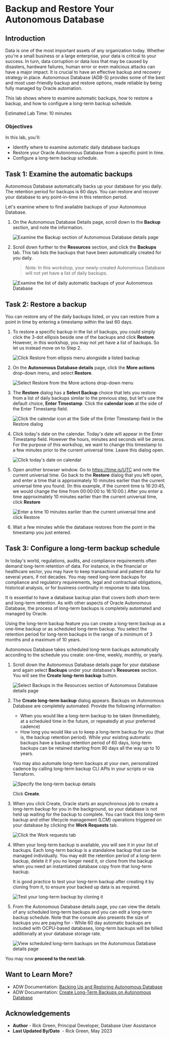 ﻿
# Backup and Restore Your Autonomous Database

## Introduction

Data is one of the most important assets of any organization today. Whether you're a small business or a large enterprise, your data is critical to your success. In turn, data corruption or data loss that may be caused by disasters, hardware failures, human error or even malicious attacks can have a major impact. It is crucial to have an effective backup and recovery strategy in place. Autonomous Database (ADB-S) provides some of the best and most user-friendly backup and restore options, made reliable by being fully managed by Oracle automation.

This lab shows where to examine automatic backups, how to restore a backup, and how to configure a long-term backup schedule.

Estimated Lab Time: 10 minutes

### Objectives

In this lab, you'll:

- Identify where to examine automatic daily database backups
- Restore your Oracle Autonomous Database from a specific point in time.
- Configure a long-term backup schedule.

## Task 1: Examine the automatic backups
Autonomous Database automatically backs up your database for you daily. The retention period for backups is 60 days. You can restore and recover your database to any point-in-time in this retention period.

Let's examine where to find available backups of your Autonomous Database.

1. On the Autonomous Database Details page, scroll down to the **Backup** section, and note the information.

    ![Examine the Backup section of Autonomous Database details page](images/examine-backup-section-details-page.png)

2. Scroll down further to the **Resources** section, and click the **Backups** tab. This tab lists the backups that have been automatically created for you daily.

    > Note: In this workshop, your newly-created Autonomous Database will not yet have a list of daily backups.

    ![Examine the list of daily automatic backups of your Autonomous Database](images/list-of-daily-backups.png)

## Task 2: Restore a backup
You can restore any of the daily backups listed, or you can restore from a point in time by entering a timestamp within the last 60 days.

1. To restore a specific backup in the list of backups, you could simply click the 3-dot ellipsis beside one of the backups and click **Restore**. However, in this workshop, you may not yet have a list of backups. So let us instead move on to Step 2.

    ![Click Restore from ellipsis menu alongside a listed backup](images/click-restore-from-list-of-backups.png)

2. On the **Autonomous Database details** page, click the **More actions** drop-down menu, and select **Restore**.

    ![Select Restore from the More actions drop-down menu](images/select-restore-from-more-actions-dropdown-menu.png)

3. The **Restore** dialog has a **Select Backup** choice that lets you restore from a list of daily backups similar to the previous step, but let's use the default choice, **Enter Timestamp**. Click the **calendar icon** at the side of the Enter Timestamp field.

    ![Click the calendar icon at the Side of the Enter Timestamp field in the Restore dialog](images/click-calendar-icon-to-enter-timestamp.png)

4. Click today's date on the calendar. Today's date will appear in the Enter Timestamp field. However the hours, minutes and seconds will be zeros. For the purpose of this workshop, we want to change this timestamp to a few minutes prior to the current universal time. Leave this dialog open.

    ![Click today's date on calendar](images/click-todays-date-on-calendar.png)

5. Open another browser window. Go to https://time.is/UTC and note the current universal time. Go back to the **Restore** dialog that you left open, and enter a time that is approximately 10 minutes earlier than the current universal time you found. (In this example, if the current time is 16:20:45, we would change the time from 00:00:00 to 16:10:00.) After you enter a time approximately 10 minutes earlier than the current universal time, click **Restore**

    ![Enter a time 10 minutes earlier than the current universal time and click Restore](images/enter-time-10-minutes-earlier-than-UTC.png)

6. Wait a few minutes while the database restores from the point in the timestamp you just entered.

## Task 3: Configure a long-term backup schedule

In today's world, regulations, audits, and compliance requirements often demand long-term retention of data. For instance, in the financial or healthcare sector, you may have to keep transactional and patient data for several years, if not decades. You may need long-term backups for compliance and regulatory requirements, legal and contractual obligations, historical analysis, or for business continuity in response to data loss.

It is essential to have a database backup plan that covers both short-term and long-term retention. As with other aspects of Oracle Autonomous Database, the process of long-term backups is completely automated and managed by Oracle.

Using the long-term backup feature you can create a long-term backup as a one-time backup or as scheduled long-term backup. You select the retention period for long-term backups in the range of a minimum of 3 months and a maximum of 10 years.

Autonomous Database takes scheduled long-term backups automatically according to the schedule you create: one-time, weekly, monthly, or yearly.

1. Scroll down the Autonomous Database details page for your database and again select **Backups** under your database's **Resources** section. You will see the **Create long-term backup** button.

    ![Select Backups in the Resources section of Autonomous Database details page](images/select-backups.png)

2. The **Create long-term backup** dialog appears. Backups on Autonomous Database are completely automated. Provide the following information:
    - When you would like a long-term backup to be taken (Immediately, at a scheduled time in the future, or repeatedly at your preferred cadence)
    - How long you would like us to keep a long-term backup for you (that is, the backup retention period). While your existing automatic backups have a backup retention period of 60 days, long-term backups can be retained starting from 90 days all the way up to 10 years.

    You may also automate long-term backups at your own, personalized cadence by calling long-term backup CLI APIs in your scripts or via Terraform.

    ![Specify the long-term backup details](images/specify-long-term-backup-details.png)

    Click **Create**.

3. When you click Create, Oracle starts an asynchronous job to create a long-term backup for you in the background, so your database is not held up waiting for the backup to complete. You can track this long-term backup and other lifecycle management (LCM) operations triggered on your database by clicking the **Work Requests** tab.

    ![Click the Work requests tab](images/click-work-requests.png)

4. When your long-term backup is available, you will see it in your list of backups. Each long-term backup is a standalone backup that can be managed individually. You may edit the retention period of a long-term backup, delete it if you no longer need it, or clone from the backup when you need an instantiated database copy from that long-term backup.

    It is good practice to test your long-term backup after creating it by cloning from it, to ensure your backed up data is as required.

    ![Test your long-term backup by cloning it](images/test-long-term-backup-by-cloning-it.png)

5. From the Autonomous Database details page, you can view the details of any scheduled long-term backups and you can edit a long-term backup schedule. Note that the  console also presents the size of backups you are paying for - While 60 day automatic backups are included with OCPU-based databases, long-term backups will be billed additionally at your database storage rate.

    ![View scheduled long-term backups on the Autonomous Database details page](images/view-scheduled-long-term-backups.png)

You may now **proceed to the next lab**.

## Want to Learn More?

- ADW Documentation: [Backing Up and Restoring Autonomous Database](https://docs.oracle.com/en/cloud/paas/autonomous-database/adbsa/backup-restore.html#GUID-9035DFB8-4702-4CEB-8281-C2A303820809)
- ADW Documentation: [Create Long-Term Backups on Autonomous Database](https://docs.oracle.com/en/cloud/paas/autonomous-database/adbsa/backup-long-term.html)

## Acknowledgements

- **Author** - Rick Green, Principal Developer, Database User Assistance
- **Last Updated By/Date**  - Rick Green, May 2023
